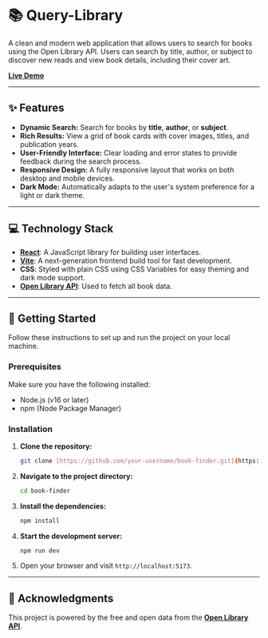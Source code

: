 # 📚 Query-Library

A clean and modern web application that allows users to search for books using the Open Library API. Users can search by title, author, or subject to discover new reads and view book details, including their cover art.

**[Live Demo](YOUR_DEPLOYMENT_LINK_HERE)**

---

## ✨ Features

- **Dynamic Search:** Search for books by **title**, **author**, or **subject**.
- **Rich Results:** View a grid of book cards with cover images, titles, and publication years.
- **User-Friendly Interface:** Clear loading and error states to provide feedback during the search process.
- **Responsive Design:** A fully responsive layout that works on both desktop and mobile devices.
- **Dark Mode:** Automatically adapts to the user's system preference for a light or dark theme.

---

## 💻 Technology Stack

- **[React](https://reactjs.org/)**: A JavaScript library for building user interfaces.
- **[Vite](https://vitejs.dev/)**: A next-generation frontend build tool for fast development.
- **CSS**: Styled with plain CSS using CSS Variables for easy theming and dark mode support.
- **[Open Library API](https://openlibrary.org/developers/api)**: Used to fetch all book data.

---

## 🚀 Getting Started

Follow these instructions to set up and run the project on your local machine.

### Prerequisites

Make sure you have the following installed:

- Node.js (v16 or later)
- npm (Node Package Manager)

### Installation

1.  **Clone the repository:**

    ```bash
    git clone [https://github.com/your-username/book-finder.git](https://github.com/your-username/book-finder.git)
    ```

2.  **Navigate to the project directory:**

    ```bash
    cd book-finder
    ```

3.  **Install the dependencies:**

    ```bash
    npm install
    ```

4.  **Start the development server:**

    ```bash
    npm run dev
    ```

5.  Open your browser and visit `http://localhost:5173`.

---

## 🙏 Acknowledgments

This project is powered by the free and open data from the **[Open Library API](https://openlibrary.org/developers/api)**.
